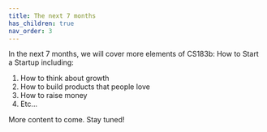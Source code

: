 ```yaml
---
title: The next 7 months
has_children: true
nav_order: 3
---
```


In the next 7 months, we will cover more elements of CS183b: How to Start a Startup including:

1. How to think about growth
2. How to build products that people love
3. How to raise money
4. Etc...

More content to come. Stay tuned!